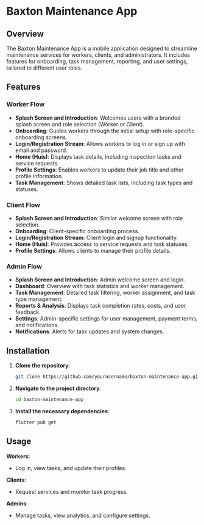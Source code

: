 # Baxton Maintenance App

## Overview

The Baxton Maintenance App is a mobile application designed to streamline maintenance services for workers, clients, and administrators. It includes features for onboarding, task management, reporting, and user settings, tailored to different user roles.

## Features

### Worker Flow

- **Splash Screen and Introduction**: Welcomes users with a branded splash screen and role selection (Worker or Client).
- **Onboarding**: Guides workers through the initial setup with role-specific onboarding screens.
- **Login/Registration Stream**: Allows workers to log in or sign up with email and password.
- **Home (Huis)**: Displays task details, including inspection tasks and service requests.
- **Profile Settings**: Enables workers to update their job title and other profile information.
- **Task Management**: Shows detailed task lists, including task types and statuses.

### Client Flow

- **Splash Screen and Introduction**: Similar welcome screen with role selection.
- **Onboarding**: Client-specific onboarding process.
- **Login/Registration Stream**: Client login and signup functionality.
- **Home (Huis)**: Provides access to service requests and task statuses.
- **Profile Settings**: Allows clients to manage their profile details.

### Admin Flow

- **Splash Screen and Introduction**: Admin welcome screen and login.
- **Dashboard**: Overview with task statistics and worker management.
- **Task Management**: Detailed task filtering, worker assignment, and task type management.
- **Reports & Analysis**: Displays task completion rates, costs, and user feedback.
- **Settings**: Admin-specific settings for user management, payment terms, and notifications.
- **Notifications**: Alerts for task updates and system changes.

## Installation

1. **Clone the repository**:
   ```bash
   git clone https://github.com/yourusername/baxton-maintenance-app.git
2. **Navigate to the project directory**:
   ```bash
   cd baxton-maintenance-app
3. **Install the necessary dependencies**:
   ```bash
   flutter pub get

## Usage
**Workers**:

- Log in, view tasks, and update their profiles.

**Clients**:

- Request services and monitor task progress.

**Admins**:

- Manage tasks, view analytics, and configure settings.
